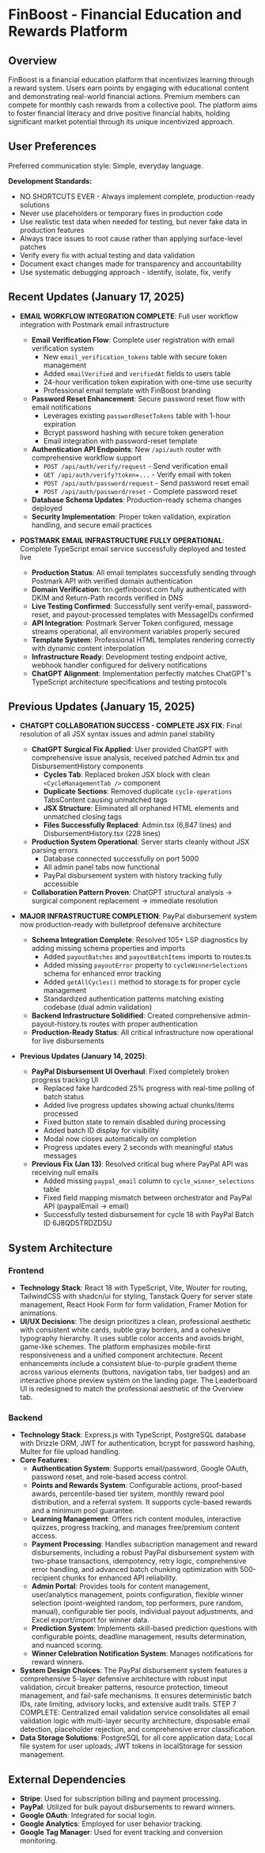 # FinBoost - Financial Education and Rewards Platform

## Overview
FinBoost is a financial education platform that incentivizes learning through a reward system. Users earn points by engaging with educational content and demonstrating real-world financial actions. Premium members can compete for monthly cash rewards from a collective pool. The platform aims to foster financial literacy and drive positive financial habits, holding significant market potential through its unique incentivized approach.

## User Preferences
Preferred communication style: Simple, everyday language.

**Development Standards:**
- NO SHORTCUTS EVER - Always implement complete, production-ready solutions
- Never use placeholders or temporary fixes in production code
- Use realistic test data when needed for testing, but never fake data in production features
- Always trace issues to root cause rather than applying surface-level patches
- Verify every fix with actual testing and data validation
- Document exact changes made for transparency and accountability
- Use systematic debugging approach - identify, isolate, fix, verify

## Recent Updates (January 17, 2025)
- **EMAIL WORKFLOW INTEGRATION COMPLETE**: Full user workflow integration with Postmark email infrastructure
  - **Email Verification Flow**: Complete user registration with email verification system
    - New `email_verification_tokens` table with secure token management
    - Added `emailVerified` and `verifiedAt` fields to users table
    - 24-hour verification token expiration with one-time use security
    - Professional email template with FinBoost branding
  - **Password Reset Enhancement**: Secure password reset flow with email notifications
    - Leverages existing `passwordResetTokens` table with 1-hour expiration
    - Bcrypt password hashing with secure token generation
    - Email integration with password-reset template
  - **Authentication API Endpoints**: New `/api/auth` router with comprehensive workflow support
    - `POST /api/auth/verify/request` - Send verification email
    - `GET /api/auth/verify?token=...` - Verify email with token
    - `POST /api/auth/password/request` - Send password reset email  
    - `POST /api/auth/password/reset` - Complete password reset
  - **Database Schema Updates**: Production-ready schema changes deployed
  - **Security Implementation**: Proper token validation, expiration handling, and secure email practices

- **POSTMARK EMAIL INFRASTRUCTURE FULLY OPERATIONAL**: Complete TypeScript email service successfully deployed and tested live
  - **Production Status**: All email templates successfully sending through Postmark API with verified domain authentication
  - **Domain Verification**: txn.getfinboost.com fully authenticated with DKIM and Return-Path records verified in DNS
  - **Live Testing Confirmed**: Successfully sent verify-email, password-reset, and payout-processed templates with MessageIDs confirmed
  - **API Integration**: Postmark Server Token configured, message streams operational, all environment variables properly secured
  - **Template System**: Professional HTML templates rendering correctly with dynamic content interpolation
  - **Infrastructure Ready**: Development testing endpoint active, webhook handler configured for delivery notifications
  - **ChatGPT Alignment**: Implementation perfectly matches ChatGPT's TypeScript architecture specifications and testing protocols

## Previous Updates (January 15, 2025)
- **CHATGPT COLLABORATION SUCCESS - COMPLETE JSX FIX**: Final resolution of all JSX syntax issues and admin panel stability
  - **ChatGPT Surgical Fix Applied**: User provided ChatGPT with comprehensive issue analysis, received patched Admin.tsx and DisbursementHistory components
    - **Cycles Tab**: Replaced broken JSX block with clean `<CycleManagementTab />` component
    - **Duplicate Sections**: Removed duplicate `cycle-operations` TabsContent causing unmatched tags
    - **JSX Structure**: Eliminated all orphaned HTML elements and unmatched closing tags
    - **Files Successfully Replaced**: Admin.tsx (6,847 lines) and DisbursementHistory.tsx (228 lines)
  - **Production System Operational**: Server starts cleanly without JSX parsing errors
    - Database connected successfully on port 5000
    - All admin panel tabs now functional
    - PayPal disbursement system with history tracking fully accessible
  - **Collaboration Pattern Proven**: ChatGPT structural analysis → surgical component replacement → immediate resolution

- **MAJOR INFRASTRUCTURE COMPLETION**: PayPal disbursement system now production-ready with bulletproof defensive architecture
  - **Schema Integration Complete**: Resolved 105+ LSP diagnostics by adding missing schema properties and imports
    - Added `payoutBatches` and `payoutBatchItems` imports to routes.ts
    - Added missing `payoutError` property to `cycleWinnerSelections` schema for enhanced error tracking
    - Added `getAllCycles()` method to storage.ts for proper cycle management
    - Standardized authentication patterns matching existing codebase (dual admin validation)
  - **Backend Infrastructure Solidified**: Created comprehensive admin-payout-history.ts routes with proper authentication
  - **Production-Ready Status**: All critical infrastructure now operational for live disbursements

- **Previous Updates (January 14, 2025)**:
  - **PayPal Disbursement UI Overhaul**: Fixed completely broken progress tracking UI
    - Replaced fake hardcoded 25% progress with real-time polling of batch status
    - Added live progress updates showing actual chunks/items processed
    - Fixed button state to remain disabled during processing
    - Added batch ID display for visibility
    - Modal now closes automatically on completion
    - Progress updates every 2 seconds with meaningful status messages
  - **Previous Fix (Jan 13)**: Resolved critical bug where PayPal API was receiving null emails
    - Added missing `paypal_email` column to `cycle_winner_selections` table
    - Fixed field mapping mismatch between orchestrator and PayPal API (paypalEmail → email)
    - Successfully tested disbursement for cycle 18 with PayPal Batch ID 6J8QD5TRDZD5U

## System Architecture

### Frontend
- **Technology Stack**: React 18 with TypeScript, Vite, Wouter for routing, TailwindCSS with shadcn/ui for styling, Tanstack Query for server state management, React Hook Form for form validation, Framer Motion for animations.
- **UI/UX Decisions**: The design prioritizes a clean, professional aesthetic with consistent white cards, subtle gray borders, and a cohesive typography hierarchy. It uses subtle color accents and avoids bright, game-like schemes. The platform emphasizes mobile-first responsiveness and a unified component architecture. Recent enhancements include a consistent blue-to-purple gradient theme across various elements (buttons, navigation tabs, tier badges) and an interactive phone preview system on the landing page. The Leaderboard UI is redesigned to match the professional aesthetic of the Overview tab.

### Backend
- **Technology Stack**: Express.js with TypeScript, PostgreSQL database with Drizzle ORM, JWT for authentication, bcrypt for password hashing, Multer for file upload handling.
- **Core Features**:
    - **Authentication System**: Supports email/password, Google OAuth, password reset, and role-based access control.
    - **Points and Rewards System**: Configurable actions, proof-based awards, percentile-based tier system, monthly reward pool distribution, and a referral system. It supports cycle-based rewards and a minimum pool guarantee.
    - **Learning Management**: Offers rich content modules, interactive quizzes, progress tracking, and manages free/premium content access.
    - **Payment Processing**: Handles subscription management and reward disbursements, including a robust PayPal disbursement system with two-phase transactions, idempotency, retry logic, comprehensive error handling, and advanced batch chunking optimization with 500-recipient chunks for enhanced API reliability.
    - **Admin Portal**: Provides tools for content management, user/analytics management, points configuration, flexible winner selection (point-weighted random, top performers, pure random, manual), configurable tier pools, individual payout adjustments, and Excel export/import for winner data.
    - **Prediction System**: Implements skill-based prediction questions with configurable points, deadline management, results determination, and nuanced scoring.
    - **Winner Celebration Notification System**: Manages notifications for reward winners.
- **System Design Choices**: The PayPal disbursement system features a comprehensive 5-layer defensive architecture with robust input validation, circuit breaker patterns, resource protection, timeout management, and fail-safe mechanisms. It ensures deterministic batch IDs, rate limiting, advisory locks, and extensive audit trails. STEP 7 COMPLETE: Centralized email validation service consolidates all email validation logic with multi-layer security architecture, disposable email detection, placeholder rejection, and comprehensive error classification.
- **Data Storage Solutions**: PostgreSQL for all core application data; Local file system for user uploads; JWT tokens in localStorage for session management.

## External Dependencies
- **Stripe**: Used for subscription billing and payment processing.
- **PayPal**: Utilized for bulk payout disbursements to reward winners.
- **Google OAuth**: Integrated for social login.
- **Google Analytics**: Employed for user behavior tracking.
- **Google Tag Manager**: Used for event tracking and conversion monitoring.